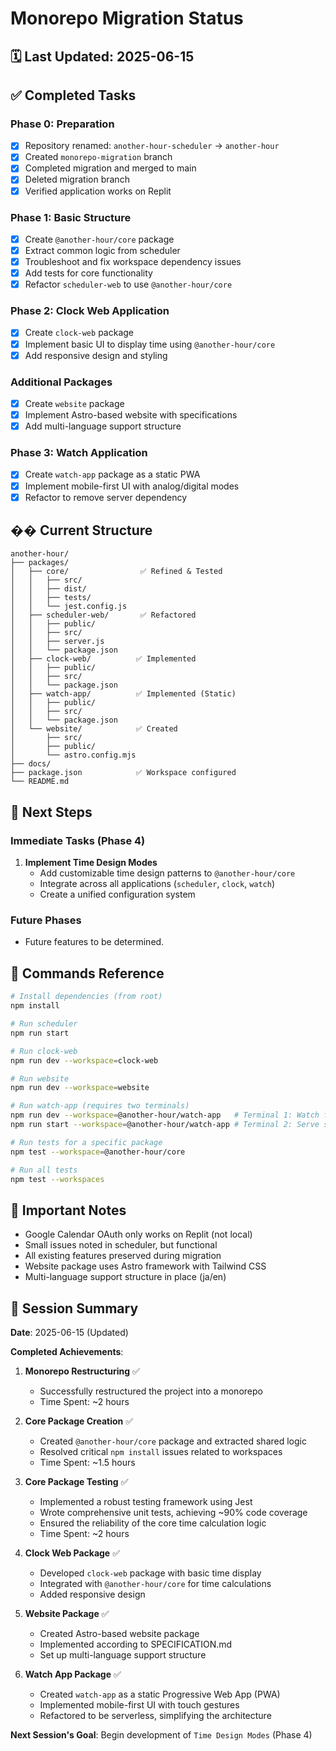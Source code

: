 # Monorepo Migration Status

## 🗓️ Last Updated: 2025-06-15

## ✅ Completed Tasks

### Phase 0: Preparation
- [x] Repository renamed: `another-hour-scheduler` → `another-hour`
- [x] Created `monorepo-migration` branch
- [x] Completed migration and merged to main
- [x] Deleted migration branch
- [x] Verified application works on Replit

### Phase 1: Basic Structure
- [x] Create `@another-hour/core` package
- [x] Extract common logic from scheduler
- [x] Troubleshoot and fix workspace dependency issues
- [x] Add tests for core functionality
- [x] Refactor `scheduler-web` to use `@another-hour/core`

### Phase 2: Clock Web Application
- [x] Create `clock-web` package
- [x] Implement basic UI to display time using `@another-hour/core`
- [x] Add responsive design and styling

### Additional Packages
- [x] Create `website` package
- [x] Implement Astro-based website with specifications
- [x] Add multi-language support structure

### Phase 3: Watch Application
- [x] Create `watch-app` package as a static PWA
- [x] Implement mobile-first UI with analog/digital modes
- [x] Refactor to remove server dependency

## �� Current Structure

```
another-hour/
├── packages/
│   ├── core/                ✅ Refined & Tested
│   │   ├── src/
│   │   ├── dist/
│   │   ├── tests/
│   │   └── jest.config.js
│   ├── scheduler-web/       ✅ Refactored
│   │   ├── public/
│   │   ├── src/
│   │   ├── server.js
│   │   └── package.json
│   ├── clock-web/          ✅ Implemented
│   │   ├── public/
│   │   ├── src/
│   │   └── package.json
│   ├── watch-app/          ✅ Implemented (Static)
│   │   ├── public/
│   │   ├── src/
│   │   └── package.json
│   └── website/            ✅ Created
│       ├── src/
│       ├── public/
│       └── astro.config.mjs
├── docs/
├── package.json            ✅ Workspace configured
└── README.md
```

## 🎯 Next Steps

### Immediate Tasks (Phase 4)

1.  **Implement Time Design Modes**
    -   Add customizable time design patterns to `@another-hour/core`
    -   Integrate across all applications (`scheduler`, `clock`, `watch`)
    -   Create a unified configuration system

### Future Phases
- Future features to be determined.

## 🔧 Commands Reference

```bash
# Install dependencies (from root)
npm install

# Run scheduler
npm run start

# Run clock-web
npm run dev --workspace=clock-web

# Run website
npm run dev --workspace=website

# Run watch-app (requires two terminals)
npm run dev --workspace=@another-hour/watch-app   # Terminal 1: Watch for changes
npm run start --workspace=@another-hour/watch-app # Terminal 2: Serve static files

# Run tests for a specific package
npm test --workspace=@another-hour/core

# Run all tests
npm test --workspaces
```

## 📌 Important Notes

- Google Calendar OAuth only works on Replit (not local)
- Small issues noted in scheduler, but functional
- All existing features preserved during migration
- Website package uses Astro framework with Tailwind CSS
- Multi-language support structure in place (ja/en)

## 🤝 Session Summary

**Date**: 2025-06-15 (Updated)

**Completed Achievements**:

1. **Monorepo Restructuring** ✅
   - Successfully restructured the project into a monorepo
   - Time Spent: ~2 hours

2. **Core Package Creation** ✅
   - Created `@another-hour/core` package and extracted shared logic
   - Resolved critical `npm install` issues related to workspaces
   - Time Spent: ~1.5 hours

3. **Core Package Testing** ✅
   - Implemented a robust testing framework using Jest
   - Wrote comprehensive unit tests, achieving ~90% code coverage
   - Ensured the reliability of the core time calculation logic
   - Time Spent: ~2 hours

4. **Clock Web Package** ✅
   - Developed `clock-web` package with basic time display
   - Integrated with `@another-hour/core` for time calculations
   - Added responsive design

5. **Website Package** ✅
   - Created Astro-based website package
   - Implemented according to SPECIFICATION.md
   - Set up multi-language support structure

6. **Watch App Package** ✅
   - Created `watch-app` as a static Progressive Web App (PWA)
   - Implemented mobile-first UI with touch gestures
   - Refactored to be serverless, simplifying the architecture

**Next Session's Goal**: Begin development of `Time Design Modes` (Phase 4)